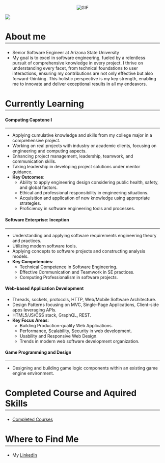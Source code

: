 <p align="center">
  <img src="https://media.giphy.com/media/ko7twHhomhk8E/giphy.gif" alt="GIF">
</p>


![](https://komarev.com/ghpvc/?username=bstuva&color=green&label=Visitors&style=flat-square)

<h1 style="border-bottom: 5px solid #ccc; padding-bottom: 2px;">About me</h1>

* Senior Software Engineer at Arizona State University
* My goal is to excel in software engineering, fueled by a relentless pursuit of comprehensive knowledge in every project. I thrive on understanding every facet, from technical foundations to user interactions, ensuring my contributions are not only effective but also forward-thinking. This holistic perspective is my key strength, enabling me to innovate and deliver exceptional results in all my endeavors.

<h1 style="border-bottom: 5px solid #ccc; padding-bottom: 2px;">Currently Learning</h1>

#### Computing Capstone I
-----------------------------
- Applying cumulative knowledge and skills from my college major in a comprehensive project. 
- Working on real projects with industry or academic clients, focusing on engineering and computing aspects.
- Enhancing project management, leadership, teamwork, and communication skills.
- Taking leadership in developing project solutions under mentor guidance.
- **Key Outcomes**:
  - Ability to apply engineering design considering public health, safety, and global factors.
  - Ethical and professional responsibility in engineering situations.
  - Acquisition and application of new knowledge using appropriate strategies.
  - Proficiency in software engineering tools and processes.

#### Software Enterprise: Inception
------------------------------------
- Understanding and applying software requirements engineering theory and practices.
- Utilizing modern software tools.
- Applying concepts to software projects and constructing analysis models.
- **Key Competencies**:
  - Technical Competence in Software Engineering.
  - Effective Communication and Teamwork in SE practices.
  - Computing Professionalism in software projects.

#### Web-based Application Development

- Threads, sockets, protocols, HTTP, Web/Mobile Software Architecture.
- Design Patterns focusing on MVC, Single-Page Applications, Client-side apps leveraging APIs.
- HTML5/JS/CSS stack, GraphQL, REST.
- **Key Focus Areas**:
  - Building Production-quality Web Applications.
  - Performance, Scalability, Security in web development.
  - Usability and Responsive Web Design.
  - Trends in modern web software development organization.

#### Game Programming and Design
---------------------------------
- Designing and building game logic components within an existing game engine environment.

<h1 style="border-bottom: 5px solid #ccc; padding-bottom: 2px;">Completed Course and Aquired Skills</h1>

- [Completed Courses](/PastCourses.md)


<h1 style="border-bottom: 5px solid #ccc; padding-bottom: 2px;">Where to Find Me</h1>

* My [LinkedIn](https://www.linkedin.com/in/brayden-stuva/)
